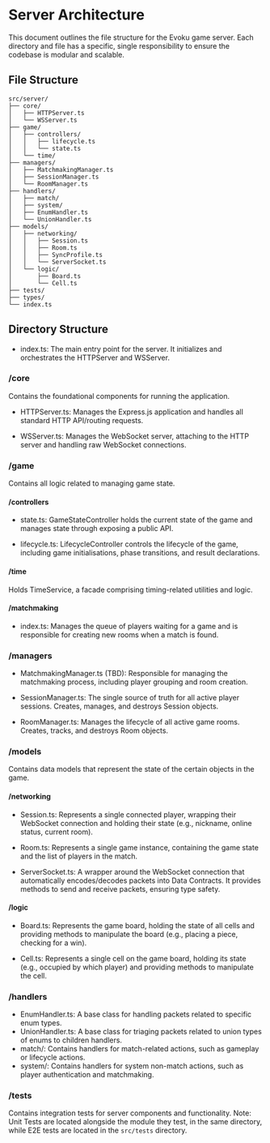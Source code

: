# Server Architecture

This document outlines the file structure for the Evoku game server. Each directory and file has a specific, single responsibility to ensure the codebase is modular and scalable.

## File Structure

```
src/server/
├── core/
│   ├── HTTPServer.ts
│   └── WSServer.ts
├── game/
│   ├── controllers/
│   │   ├── lifecycle.ts
│   │   └── state.ts
│   └── time/
├── managers/
│   ├── MatchmakingManager.ts
│   ├── SessionManager.ts
│   └── RoomManager.ts
├── handlers/
│   ├── match/
│   ├── system/
│   ├── EnumHandler.ts
│   └── UnionHandler.ts
├── models/
│   ├── networking/
│   │   ├── Session.ts
│   │   ├── Room.ts
│   │   ├── SyncProfile.ts
│   │   └── ServerSocket.ts
│   └── logic/
│       ├── Board.ts
│       └── Cell.ts
├── tests/
├── types/
└── index.ts
```

## Directory Structure

- index.ts: The main entry point for the server. It initializes and orchestrates the HTTPServer and WSServer.

### /core

Contains the foundational components for running the application.

- HTTPServer.ts: Manages the Express.js application and handles all standard HTTP API/routing requests.

- WSServer.ts: Manages the WebSocket server, attaching to the HTTP server and handling raw WebSocket connections.

### /game

Contains all logic related to managing game state.

#### /controllers

- state.ts: GameStateController holds the current state of the game and manages state through exposing a public API.

- lifecycle.ts: LifecycleController controls the lifecycle of the game,
including game initialisations, phase transitions, and result declarations.

#### /time

Holds TimeService, a facade comprising timing-related utilities and logic.

#### /matchmaking

- index.ts: Manages the queue of players waiting for a game and is responsible for creating new rooms when a match is found.

### /managers

- MatchmakingManager.ts (TBD): Responsible for managing the matchmaking process, including player grouping and room creation.

- SessionManager.ts: The single source of truth for all active player sessions. Creates, manages, and destroys Session objects.

- RoomManager.ts: Manages the lifecycle of all active game rooms. Creates, tracks, and destroys Room objects.

### /models

Contains data models that represent the state of the certain objects in the game.

#### /networking

- Session.ts: Represents a single connected player, wrapping their WebSocket connection and holding their state (e.g., nickname, online status, current room).

- Room.ts: Represents a single game instance, containing the game state and the list of players in the match.

- ServerSocket.ts: A wrapper around the WebSocket connection that automatically encodes/decodes packets into Data Contracts.
It provides methods to send and receive packets, ensuring type safety.

#### /logic

- Board.ts: Represents the game board, holding the state of all cells and providing methods to manipulate the board (e.g., placing a piece, checking for a win).

- Cell.ts: Represents a single cell on the game board, holding its state (e.g., occupied by which player) and providing methods to manipulate the cell.

### /handlers

- EnumHandler.ts: A base class for handling packets related to specific enum types.
- UnionHandler.ts: A base class for triaging packets related to union types of enums to children handlers.
- match/: Contains handlers for match-related actions, such as gameplay or lifecycle actions.
- system/: Contains handlers for system non-match actions, such as player authentication and matchmaking.

### /tests

Contains integration tests for server components and functionality.
Note: Unit Tests are located alongside the module they test, in the same directory,
while E2E tests are located in the `src/tests` directory.
